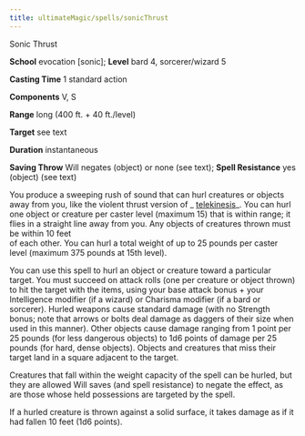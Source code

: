 ```yaml
---
title: ultimateMagic/spells/sonicThrust
---
```

Sonic Thrust

**School** evocation [sonic]; **Level** bard 4, sorcerer/wizard 5

**Casting Time** 1 standard action

**Components** V, S

**Range** long (400 ft. + 40 ft./level)

**Target** see text

**Duration** instantaneous

**Saving Throw** Will negates (object) or none (see text); **Spell Resistance** yes (object) (see text)

You produce a sweeping rush of sound that can hurl creatures or objects away from you, like the violent thrust version of _ [telekinesis](spells/telekinesis#_telekinesis)_. You can hurl one object or creature per caster level (maximum 15) that is within range; it flies in a straight line away from you. Any objects of creatures thrown must be within 10 feet   
of each other. You can hurl a total weight of up to 25 pounds per caster level (maximum 375 pounds at 15th level).

You can use this spell to hurl an object or creature toward a particular target. You must succeed on attack rolls (one per creature or object thrown) to hit the target with the items, using your base attack bonus + your Intelligence modifier (if a wizard) or Charisma modifier (if a bard or sorcerer). Hurled weapons cause standard damage (with no Strength bonus; note that arrows or bolts deal damage as daggers of their size when used in this manner). Other objects cause damage ranging from 1 point per 25 pounds (for less dangerous objects) to 1d6 points of damage per 25 pounds (for hard, dense objects). Objects and creatures that miss their target land in a square adjacent to the target.

Creatures that fall within the weight capacity of the spell can be hurled, but they are allowed Will saves (and spell resistance) to negate the effect, as are those whose held possessions are targeted by the spell.

If a hurled creature is thrown against a solid surface, it takes damage as if it had fallen 10 feet (1d6 points).

